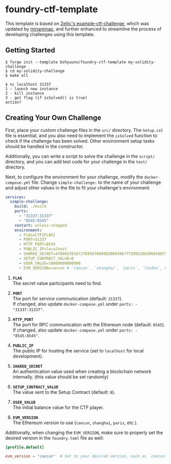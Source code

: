 # foundry-ctf-template
This template is based on [Zellic's example-ctf-challenge](https://github.com/Zellic/example-ctf-challenge), which was updated by [minaminao](https://github.com/minaminao/tokyo-payload?tab=readme-ov-file), and further enhanced to streamline the process of developing challenges using this template.


## Getting Started
```
$ forge init --template bshyuunn/foundry-ctf-template my-solidity-challenge
$ cd my-solidity-challenge
$ make all
```
```
$ nc localhost 31337
1 - launch new instance
2 - kill instance
3 - get flag (if isSolved() is true)
action? 
```

## Creating Your Own Challenge
First, place your custom challenge files in the `src/` directory. The `Setup.col` file is essential, and you also need to implement the `isSolved` function to check if the challenge has been solved. Other environment setup tasks should be handled in the constructor. 

Additionally, you can write a script to solve the challenge in the `script/` directory, and you can add test code for your challenge in the `test/` directory.

Next, to configure the environment for your challenge, modify the `docker-compose.yml` file. Change `simple-challenge:` to the name of your challenge and adjust other values in the file to fit your challenge's environment.
```yml
services:
  simple-challenge:
    build: ./build
    ports:
      - "31337:31337"
      - "8545:8545"
    restart: unless-stopped
    environment:
      - FLAG=CTF{FLAG}
      - PORT=31337
      - HTTP_PORT=8545
      - PUBLIC_IP=localhost
      - SHARED_SECRET=47066539167276956766098200939677720952863069100758808950316570929135279551683
      - SETUP_CONTRACT_VALUE=0
      - USER_VALUE=10000000000000
      - EVM_VERSION=cancun # `cancun`, `shanghai`, `paris`, `london`, etc...
```

1. **`FLAG`**  
   The secret value participants need to find.

2. **`PORT`**  
   The port for service communication (default: `31337`).<br>
   If changed, also update `docker-compose.yml` under `ports: - "31337:31337"`.

4. **`HTTP_PORT`**  
   The port for RPC communication with the Ethereum node (default: `8545`). <br>
   If changed, also update `docker-compose.yml` under `ports: - "8545:8545"`.

5. **`PUBLIC_IP`**  
   The public IP for hosting the service (set to `localhost` for local development).

6. **`SHARED_SECRET`**  
   An authentication value used when creating a blockchain network internally. (this value should be set randomly)

7. **`SETUP_CONTRACT_VALUE`**  
   The value sent to the Setup Contract (default: `0`).

8. **`USER_VALUE`**  
   The initial balance value for the CTF player.

9. **`EVM_VERSION`**  
   The Ethereum version to use (`cancun`, `shanghai`, `paris`, etc.).

Additionally, when changing the `EVM_VERSION`, make sure to properly set the desired version in the `foundry.toml` file as well:
```toml
[profile.default]

evm_version = "cancun"  # Set to your desired version, such as `cancun`, `shanghai`, `paris`, `london`, etc.
```
